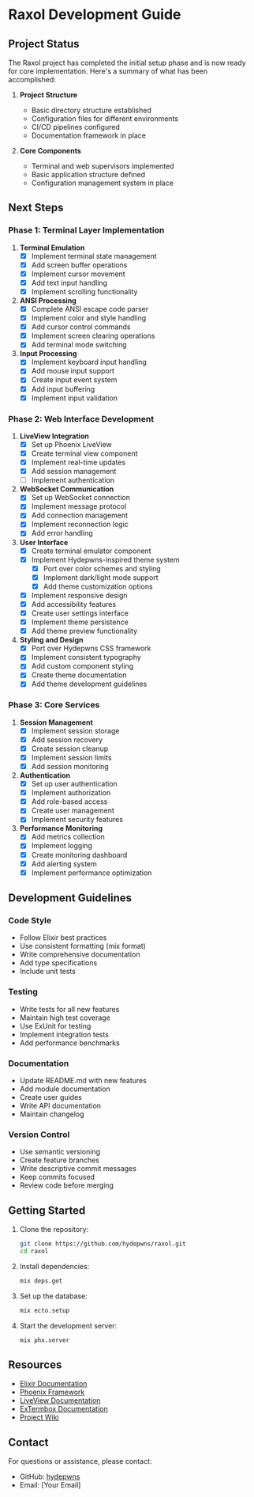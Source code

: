 # Raxol Development Guide

## Project Status

The Raxol project has completed the initial setup phase and is now ready for core implementation. Here's a summary of what has been accomplished:

1. **Project Structure**
   - Basic directory structure established
   - Configuration files for different environments
   - CI/CD pipelines configured
   - Documentation framework in place

2. **Core Components**
   - Terminal and web supervisors implemented
   - Basic application structure defined
   - Configuration management system in place

## Next Steps

### Phase 1: Terminal Layer Implementation

1. **Terminal Emulation**
   - [x] Implement terminal state management
   - [x] Add screen buffer operations
   - [x] Implement cursor movement
   - [x] Add text input handling
   - [x] Implement scrolling functionality

2. **ANSI Processing**
   - [x] Complete ANSI escape code parser
   - [x] Implement color and style handling
   - [x] Add cursor control commands
   - [x] Implement screen clearing operations
   - [x] Add terminal mode switching

3. **Input Processing**
   - [x] Implement keyboard input handling
   - [x] Add mouse input support
   - [x] Create input event system
   - [x] Add input buffering
   - [x] Implement input validation

### Phase 2: Web Interface Development

1. **LiveView Integration**
   - [x] Set up Phoenix LiveView
   - [x] Create terminal view component
   - [x] Implement real-time updates
   - [x] Add session management
   - [ ] Implement authentication

2. **WebSocket Communication**
   - [x] Set up WebSocket connection
   - [x] Implement message protocol
   - [x] Add connection management
   - [x] Implement reconnection logic
   - [x] Add error handling

3. **User Interface**
   - [x] Create terminal emulator component
   - [x] Implement Hydepwns-inspired theme system
     - [x] Port over color schemes and styling
     - [x] Implement dark/light mode support
     - [x] Add theme customization options
   - [x] Implement responsive design
   - [x] Add accessibility features
   - [x] Create user settings interface
   - [x] Implement theme persistence
   - [x] Add theme preview functionality

4. **Styling and Design**
   - [x] Port over Hydepwns CSS framework
   - [x] Implement consistent typography
   - [x] Add custom component styling
   - [x] Create theme documentation
   - [x] Add theme development guidelines

### Phase 3: Core Services

1. **Session Management**
   - [x] Implement session storage
   - [x] Add session recovery
   - [x] Create session cleanup
   - [x] Implement session limits
   - [x] Add session monitoring

2. **Authentication**
   - [x] Set up user authentication
   - [x] Implement authorization
   - [x] Add role-based access
   - [x] Create user management
   - [x] Implement security features

3. **Performance Monitoring**
   - [x] Add metrics collection
   - [x] Implement logging
   - [x] Create monitoring dashboard
   - [x] Add alerting system
   - [x] Implement performance optimization

## Development Guidelines

### Code Style

- Follow Elixir best practices
- Use consistent formatting (mix format)
- Write comprehensive documentation
- Add type specifications
- Include unit tests

### Testing

- Write tests for all new features
- Maintain high test coverage
- Use ExUnit for testing
- Implement integration tests
- Add performance benchmarks

### Documentation

- Update README.md with new features
- Add module documentation
- Create user guides
- Write API documentation
- Maintain changelog

### Version Control

- Use semantic versioning
- Create feature branches
- Write descriptive commit messages
- Keep commits focused
- Review code before merging

## Getting Started

1. Clone the repository:

   ```bash
   git clone https://github.com/hydepwns/raxol.git
   cd raxol
   ```

2. Install dependencies:

   ```bash
   mix deps.get
   ```

3. Set up the database:

   ```bash
   mix ecto.setup
   ```

4. Start the development server:

   ```bash
   mix phx.server
   ```

## Resources

- [Elixir Documentation](https://hexdocs.pm/elixir)
- [Phoenix Framework](https://hexdocs.pm/phoenix)
- [LiveView Documentation](https://hexdocs.pm/phoenix_live_view)
- [ExTermbox Documentation](https://hexdocs.pm/ex_termbox)
- [Project Wiki](https://github.com/hydepwns/raxol/wiki)

## Contact

For questions or assistance, please contact:

- GitHub: [hydepwns](https://github.com/hydepwns)
- Email: [Your Email]
